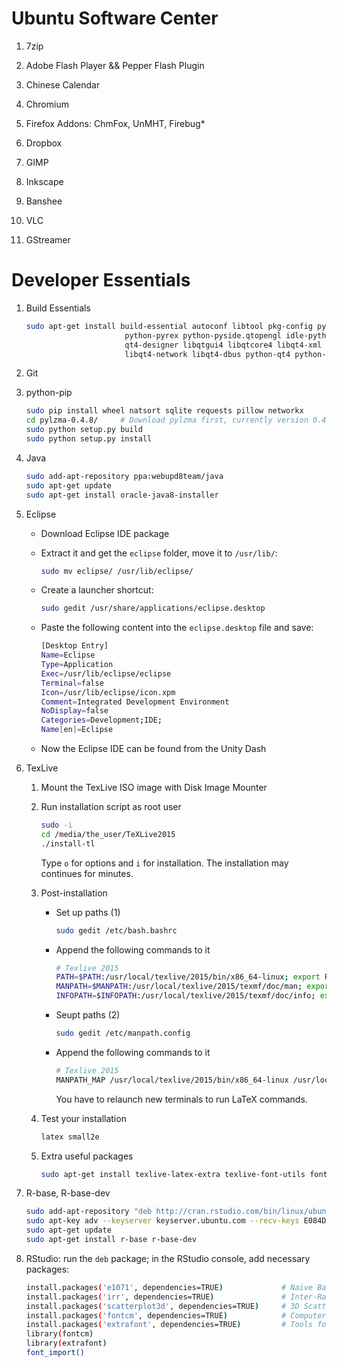 Ubuntu Software Center
======================

1. 7zip

2. Adobe Flash Player && Pepper Flash Plugin

3. Chinese Calendar

4. Chromium

5. Firefox Addons: ChmFox, UnMHT, Firebug*

6. Dropbox

7. GIMP

8. Inkscape

9. Banshee

10. VLC

11. GStreamer


Developer Essentials
====================

1. Build Essentials
   ```sh
   sudo apt-get install build-essential autoconf libtool pkg-config python-opengl python-imaging \
                         python-pyrex python-pyside.qtopengl idle-python2.7 qt4-dev-tools \
                         qt4-designer libqtgui4 libqtcore4 libqt4-xml libqt4-test libqt4-script \
                         libqt4-network libqt4-dbus python-qt4 python-qt4-gl libgle3 python-dev
   ```

2. Git

3. python-pip
   ```sh
   sudo pip install wheel natsort sqlite requests pillow networkx
   cd pylzma-0.4.8/     # Download pylzma first, currently version 0.4.8
   sudo python setup.py build
   sudo python setup.py install
   ```

4. Java
   ```sh
   sudo add-apt-repository ppa:webupd8team/java
   sudo apt-get update
   sudo apt-get install oracle-java8-installer
   ```

5. Eclipse

   + Download Eclipse IDE package

   + Extract it and get the ```eclipse``` folder, move it to ```/usr/lib/```:
     ```sh
     sudo mv eclipse/ /usr/lib/eclipse/
     ```

   + Create a launcher shortcut:
     ```sh
     sudo gedit /usr/share/applications/eclipse.desktop
     ```

   + Paste the following content into the ```eclipse.desktop``` file and save:
     ```sh
     [Desktop Entry]
     Name=Eclipse
     Type=Application
     Exec=/usr/lib/eclipse/eclipse
     Terminal=false
     Icon=/usr/lib/eclipse/icon.xpm
     Comment=Integrated Development Environment
     NoDisplay=false
     Categories=Development;IDE;
     Name[en]=Eclipse
     ```

   + Now the Eclipse IDE can be found from the Unity Dash

6. TexLive

   1. Mount the TexLive ISO image with Disk Image Mounter

   2. Run installation script as root user

      ```sh
      sudo -i
      cd /media/the_user/TeXLive2015
      ./install-tl
      ```

      Type ```o``` for options and ```i``` for installation. The installation may continues for minutes.

   3. Post-installation

      - Set up paths (1)

        ```sh
        sudo gedit /etc/bash.bashrc
        ```

      - Append the following commands to it

        ```sh
        # Texlive 2015
        PATH=$PATH:/usr/local/texlive/2015/bin/x86_64-linux; export PATH
        MANPATH=$MANPATH:/usr/local/texlive/2015/texmf/doc/man; export MANPATH
        INFOPATH=$INFOPATH:/usr/local/texlive/2015/texmf/doc/info; export INFOPATH
        ```

      - Seupt paths (2)

        ```sh
        sudo gedit /etc/manpath.config
        ```

      - Append the following commands to it

        ```sh
        # Texlive 2015
        MANPATH_MAP /usr/local/texlive/2015/bin/x86_64-linux /usr/local/texlive/2015/texmf/doc/man
        ```

        You have to relaunch new terminals to run LaTeX commands.

   4. Test your installation

      ```sh
      latex small2e
      ```

   6. Extra useful packages

      ```sh
      sudo apt-get install texlive-latex-extra texlive-font-utils fonts-cmu
      ```

7. R-base, R-base-dev
   ```sh
   sudo add-apt-repository "deb http://cran.rstudio.com/bin/linux/ubuntu $(lsb_release -cs)/"
   sudo apt-key adv --keyserver keyserver.ubuntu.com --recv-keys E084DAB9
   sudo apt-get update
   sudo apt-get install r-base r-base-dev
   ```

8. RStudio: run the ```deb``` package; in the RStudio console, add necessary packages:
   ```sh
   install.packages('e1071', dependencies=TRUE)             # Naive Bayes Classifier
   install.packages('irr', dependencies=TRUE)               # Inter-Rater Reliability
   install.packages('scatterplot3d', dependencies=TRUE)     # 3D Scatter Plot
   install.packages('fontcm', dependencies=TRUE)            # Computer Modern font
   install.packages('extrafont', dependencies=TRUE)         # Tools for using fonts
   library(fontcm)
   library(extrafont)
   font_import()
   ```

